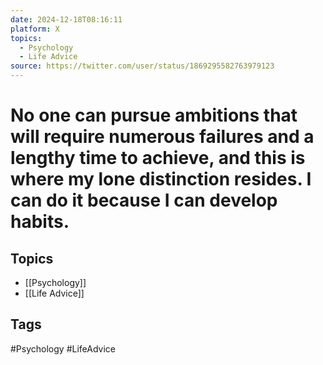 ```yaml
---
date: 2024-12-18T08:16:11
platform: X
topics:
  - Psychology
  - Life Advice
source: https://twitter.com/user/status/1869295582763979123
---
```

# No one can pursue ambitions that will require numerous failures and a lengthy time to achieve, and this is where my lone distinction resides. I can do it because I can develop habits.

## Topics
- [[Psychology]]
- [[Life Advice]]

## Tags
#Psychology #LifeAdvice